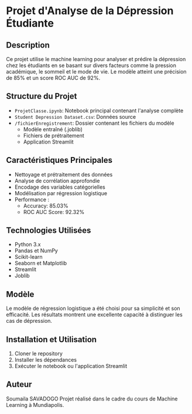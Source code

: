 # Projet d'Analyse de la Dépression Étudiante

## Description
Ce projet utilise le machine learning pour analyser et prédire la dépression chez les étudiants en se basant sur divers facteurs comme la pression académique, le sommeil et le mode de vie. Le modèle atteint une précision de 85% et un score ROC AUC de 92%.

## Structure du Projet
- `ProjetClasse.ipynb`: Notebook principal contenant l'analyse complète
- `Student Depression Dataset.csv`: Données source
- `/fichierEnregistrement`: Dossier contenant les fichiers du modèle
  - Modèle entraîné (.joblib)
  - Fichiers de prétraitement
  - Application Streamlit

## Caractéristiques Principales
- Nettoyage et prétraitement des données
- Analyse de corrélation approfondie
- Encodage des variables catégorielles
- Modélisation par régression logistique
- Performance :
  - Accuracy: 85.03%
  - ROC AUC Score: 92.32%

## Technologies Utilisées
- Python 3.x
- Pandas et NumPy
- Scikit-learn
- Seaborn et Matplotlib
- Streamlit
- Joblib

## Modèle
Le modèle de régression logistique a été choisi pour sa simplicité et son efficacité. Les résultats montrent une excellente capacité à distinguer les cas de dépression.

## Installation et Utilisation
1. Cloner le repository
2. Installer les dépendances
3. Exécuter le notebook ou l'application Streamlit

## Auteur
Soumaila SAVADOGO
Projet réalisé dans le cadre du cours de Machine Learning à Mundiapolis.
